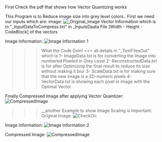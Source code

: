 First Check the pdf that shows how Vector Quantizing works

This Program is to Reduce image size into grey level colors..
First we need our inputs which are:
image:
![_Original_Image](https://github.com/Besbol100/Data-Compression/assets/113455518/d5d6450a-71df-43f7-9252-978113514142)
Vector Information which is in "_InputDataToCompress.txt" in _InputsDaata File [Width - Height - CodeBlock] of the vectors

Image Information:
![Image Information 1](https://github.com/Besbol100/Data-Compression/assets/113455518/810ba022-f363-4202-9a8f-70053a772b75)

>>> What the Code Doin! <<<
all details in "_TextFilesOut" which is
1- ImageData.txt is for converting the Image into numbered Pixeled in Grey Level
2- ReconstructedData.txt is for after Optimizing the final result to reduce its size without making it blur
3- ScaleData.txt is for making sure that the new image is a 2D-numeric pixels
4- VectorData.txt is showing each pixel in image with the Optimal Vector


 Finally Compressed Image after applying Vector Quantizer:
 ![CompressedImage](https://github.com/Besbol100/Data-Compression/assets/113455518/45f835f5-6398-4d00-95f2-d4f47b1831a5)



>>>__another Example to show Image Scaling is Important:
Original Image:
>>>![CheckOn](https://github.com/Besbol100/Data-Compression/assets/113455518/6b33080c-90a0-4eeb-86f7-7a34faa12889)

Image Information:
![Image Information 2](https://github.com/Besbol100/Data-Compression/assets/113455518/efc8c39f-ad8a-4083-a12d-963081fc0c63)

Compressed Image:
![CompressedImage](https://github.com/Besbol100/Data-Compression/assets/113455518/83adf990-5e8a-4fa1-b5c0-e2c508637438)
